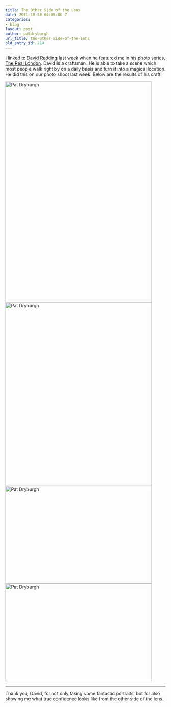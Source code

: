 ```yaml
---
title: The Other Side of the Lens
date: 2011-10-30 00:00:00 Z
categories:
- blog
layout: post
author: patdryburgh
url_title: the-other-side-of-the-lens
old_entry_id: 214
---
```


I linked to [David Redding](http://www.davidreddingphoto.com/) last week when he featured me in his photo series, [The Real London](http://thereallondon.tumblr.com/post/11931164851/pat-dryburgh-designer-musician-film-maker). David is a craftsman. He is able to take a scene which most people walk right by on a daily basis and turn it into a magical location. He did this on our photo shoot last week. Below are the results of his craft.

<img src="{{ site.url }}/images/uploads/D709511.jpg" alt="Pat Dryburgh" height="691" width="460"  />

<img src="{{ site.url }}/images/uploads/D709516.jpg" alt="Pat Dryburgh" height="575" width="460"  />

<img src="{{ site.url }}/images/uploads/D709548.jpg" alt="Pat Dryburgh" height="306" width="460"  />

<img src="{{ site.url }}/images/uploads/D709656.jpg" alt="Pat Dryburgh" height="306" width="460"  />

<hr />

Thank you, David, for not only taking some fantastic portraits, but for also showing me what true confidence looks like from the other side of the lens.